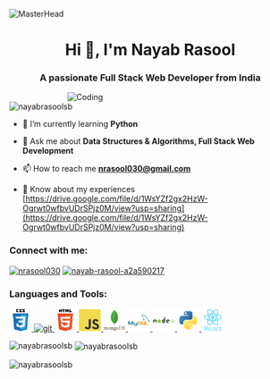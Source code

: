 ![MasterHead](http://res.cloudinary.com/dzocqa8dh/image/upload/v1672932103/e3dn3ftwzgenedmho76y.gif)

<h1 align="center">Hi 👋, I'm Nayab Rasool</h1>
<h3 align="center">A passionate Full Stack Web Developer from India</h3>

<img align="right" alt="Coding" width="400" src="https://drive.google.com/file/d/1lG4AwspPqllaXdTgycXwAS91txCPDXDV/view?usp=sharing"/>

<p align="left"> <img src="https://komarev.com/ghpvc/?username=nayabrasoolsb&label=Profile%20views&color=0e75b6&style=flat" alt="nayabrasoolsb" /> </p>


- 🌱 I’m currently learning **Python**

- 💬 Ask me about **Data Structures & Algorithms, Full Stack Web Development**

- 📫 How to reach me **nrasool030@gmail.com**

- 📄 Know about my experiences [https://drive.google.com/file/d/1WsYZf2gx2HzW-Ogrwt0wfbvUDrSPjz0M/view?usp=sharing](https://drive.google.com/file/d/1WsYZf2gx2HzW-Ogrwt0wfbvUDrSPjz0M/view?usp=sharing)

<h3 align="left">Connect with me:</h3>
<p align="left">
<a href="https://twitter.com/nrasool030" target="blank"><img align="center" src="https://raw.githubusercontent.com/rahuldkjain/github-profile-readme-generator/master/src/images/icons/Social/twitter.svg" alt="nrasool030" height="30" width="40" /></a>
<a href="https://linkedin.com/in/nayab-rasool-a2a590217" target="blank"><img align="center" src="https://raw.githubusercontent.com/rahuldkjain/github-profile-readme-generator/master/src/images/icons/Social/linked-in-alt.svg" alt="nayab-rasool-a2a590217" height="30" width="40" /></a>
</p>

<h3 align="left">Languages and Tools:</h3>
<p align="left"> <a href="https://www.w3schools.com/css/" target="_blank" rel="noreferrer"> <img src="https://raw.githubusercontent.com/devicons/devicon/master/icons/css3/css3-original-wordmark.svg" alt="css3" width="40" height="40"/> </a> <a href="https://git-scm.com/" target="_blank" rel="noreferrer"> <img src="https://www.vectorlogo.zone/logos/git-scm/git-scm-icon.svg" alt="git" width="40" height="40"/> </a> <a href="https://www.w3.org/html/" target="_blank" rel="noreferrer"> <img src="https://raw.githubusercontent.com/devicons/devicon/master/icons/html5/html5-original-wordmark.svg" alt="html5" width="40" height="40"/> </a> <a href="https://developer.mozilla.org/en-US/docs/Web/JavaScript" target="_blank" rel="noreferrer"> <img src="https://raw.githubusercontent.com/devicons/devicon/master/icons/javascript/javascript-original.svg" alt="javascript" width="40" height="40"/> </a> <a href="https://www.mongodb.com/" target="_blank" rel="noreferrer"> <img src="https://raw.githubusercontent.com/devicons/devicon/master/icons/mongodb/mongodb-original-wordmark.svg" alt="mongodb" width="40" height="40"/> </a> <a href="https://www.mysql.com/" target="_blank" rel="noreferrer"> <img src="https://raw.githubusercontent.com/devicons/devicon/master/icons/mysql/mysql-original-wordmark.svg" alt="mysql" width="40" height="40"/> </a> <a href="https://nodejs.org" target="_blank" rel="noreferrer"> <img src="https://raw.githubusercontent.com/devicons/devicon/master/icons/nodejs/nodejs-original-wordmark.svg" alt="nodejs" width="40" height="40"/> </a> <a href="https://www.python.org" target="_blank" rel="noreferrer"> <img src="https://raw.githubusercontent.com/devicons/devicon/master/icons/python/python-original.svg" alt="python" width="40" height="40"/> </a> <a href="https://reactjs.org/" target="_blank" rel="noreferrer"> <img src="https://raw.githubusercontent.com/devicons/devicon/master/icons/react/react-original-wordmark.svg" alt="react" width="40" height="40"/> </a> </p>

<p><img align="left" src="https://github-readme-stats.vercel.app/api/top-langs?username=nayabrasoolsb&show_icons=true&locale=en&layout=compact" alt="nayabrasoolsb" /></p>

<p>&nbsp;<img align="center" src="https://github-readme-stats.vercel.app/api?username=nayabrasoolsb&show_icons=true&locale=en" alt="nayabrasoolsb" /></p>

<p><img align="center" src="https://github-readme-streak-stats.herokuapp.com/?user=nayabrasoolsb&" alt="nayabrasoolsb" /></p>

